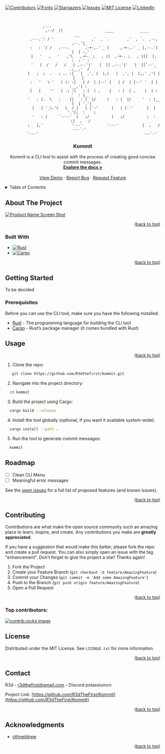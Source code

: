 <!-- Improved compatibility of back to top link: See: https://github.com/othneildrew/Best-README-Template/pull/73 -->
<a id="readme-top"></a>
<!--
*** Thanks for checking out the Best-README-Template. If you have a suggestion
*** that would make this better, please fork the repo and create a pull request
*** or simply open an issue with the tag "enhancement".
*** Don't forget to give the project a star!
*** Thanks again! Now go create something AMAZING! :D
-->



<!-- PROJECT SHIELDS -->
<!--
*** I'm using markdown "reference style" links for readability.
*** Reference links are enclosed in brackets [ ] instead of parentheses ( ).
*** See the bottom of this document for the declaration of the reference variables
*** for contributors-url, forks-url, etc. This is an optional, concise syntax you may use.
*** https://www.markdownguide.org/basic-syntax/#reference-style-links
-->
[![Contributors][contributors-shield]][contributors-url]
[![Forks][forks-shield]][forks-url]
[![Stargazers][stars-shield]][stars-url]
[![Issues][issues-shield]][issues-url]
[![MIT License][license-shield]][license-url]
[![LinkedIn][linkedin-shield]][linkedin-url]



<!-- PROJECT LOGO -->
<br />
<div align="center">
  <p>
   
  ```
                   ,--.                                                            
               ,--/  /|                   ____            ____             ___     
            ,---,': / '                 ,'  , `.        ,'  , `.  ,--,   ,--.'|_   
            :   : '/ /   ,---.       ,-+-,.' _ |     ,-+-,.' _ |,--.'|   |  | :,'  
            |   '   ,   '   ,'\   ,-+-. ;   , ||  ,-+-. ;   , |||  |,    :  : ' :  
            '   |  /   /   /   | ,--.'|'   |  || ,--.'|'   |  ||`--'_  .;__,'  /   
            |   ;  ;  .   ; ,. :|   |  ,', |  |,|   |  ,', |  |,,' ,'| |  |   |    
            :   '   \ '   | |: :|   | /  | |--' |   | /  | |--' '  | | :__,'| :    
            |   |    ''   | .; :|   : |  | ,    |   : |  | ,    |  | :   '  : |__  
            '   : |.  \   :    ||   : |  |/     |   : |  |/     '  : |__ |  | '.'| 
            |   | '_\.'\   \  / |   | |`-'      |   | |`-'      |  | '.'|;  :    ; 
            '   : |     `----'  |   ;/          |   ;/          ;  :    ;|  ,   /  
            ;   |,'             '---'           '---'           |  ,   /  ---`-'   
            '---'                                                ---`-'            
   ```
  </p>

<h3 align="center">Kommit</h3>

  <p align="center">
    Kommit is a CLI tool to assist with the process of creating good concise commit messages.
    <br />
    <a href="https://github.com/R3dTheFirst/Kommit"><strong>Explore the docs »</strong></a>
    <br />
    <br />
    <a href="https://github.com/R3dTheFirst/Kommit">View Demo</a>
    ·
    <a href="https://github.com/R3dTheFirst/Kommit/issues/new?labels=bug&template=bug-report---.md">Report Bug</a>
    ·
    <a href="https://github.com/R3dTheFirst/Kommit/issues/new?labels=enhancement&template=feature-request---.md">Request Feature</a>
  </p>
</div>



<!-- TABLE OF CONTENTS -->
<details>
  <summary>Table of Contents</summary>
  <ol>
    <li>
      <a href="#about-the-project">About The Project</a>
      <ul>
        <li><a href="#built-with">Built With</a></li>
      </ul>
    </li>
    <li>
      <a href="#getting-started">Getting Started</a>
      <ul>
        <li><a href="#prerequisites">Prerequisites</a></li>
        <li><a href="#installation">Installation</a></li>
      </ul>
    </li>
    <li><a href="#usage">Usage</a></li>
    <li><a href="#roadmap">Roadmap</a></li>
    <li><a href="#contributing">Contributing</a></li>
    <li><a href="#license">License</a></li>
    <li><a href="#contact">Contact</a></li>
    <li><a href="#acknowledgments">Acknowledgments</a></li>
  </ol>
</details>



<!-- ABOUT THE PROJECT -->
## About The Project

[![Product Name Screen Shot][product-screenshot]](https://picsum.photos/200)

<p align="right">(<a href="#readme-top">back to top</a>)</p>



### Built With

* [![Rust][rust-badge]](https://www.rust-lang.org)
* [![Cargo][cargo-badge]](https://doc.rust-lang.org/cargo)

[rust-badge]: https://img.shields.io/badge/rust-%23E57373.svg?style=for-the-badge&logo=rust&logoColor=white
[cargo-badge]: https://img.shields.io/badge/cargo-%234a4a4a.svg?style=for-the-badge&logo=cargo&logoColor=white


<p align="right">(<a href="#readme-top">back to top</a>)</p>



<!-- GETTING STARTED -->
## Getting Started

To be decided

### Prerequisites

Before you can use the CLI tool, make sure you have the following installed:

* [Rust](https://www.rust-lang.org/learn/get-started) - The programming language for building the CLI tool
* [Cargo](https://doc.rust-lang.org/cargo/getting-started/installation.html) - Rust’s package manager (it comes bundled with Rust)

<!-- USAGE EXAMPLES -->
## Usage

<p align="right">(<a href="#readme-top">back to top</a>)</p>

1. Clone the repo:
```sh
   git clone https://github.com/R3dthefirst/kommit.git
```

2. Navigate into the project directory:
```sh
  cd kommit
```
3. Build the project using Cargo:
```sh
  cargo build --release
```

4. Install the tool globally (optional, if you want it available system-wide):
```sh
  cargo install --path .
```

5. Run the tool to generate commit messages:
```sh
  kommit
```

<!-- ROADMAP -->
## Roadmap

- [ ] Clean CLI Menu
- [ ] Meaningful error messages

See the [open issues](https://github.com/R3dTheFirst/Kommit/issues) for a full list of proposed features (and known issues).

<p align="right">(<a href="#readme-top">back to top</a>)</p>



<!-- CONTRIBUTING -->
## Contributing

Contributions are what make the open source community such an amazing place to learn, inspire, and create. Any contributions you make are **greatly appreciated**.

If you have a suggestion that would make this better, please fork the repo and create a pull request. You can also simply open an issue with the tag "enhancement".
Don't forget to give the project a star! Thanks again!

1. Fork the Project
2. Create your Feature Branch (`git checkout -b feature/AmazingFeature`)
3. Commit your Changes (`git commit -m 'Add some AmazingFeature'`)
4. Push to the Branch (`git push origin feature/AmazingFeature`)
5. Open a Pull Request

<p align="right">(<a href="#readme-top">back to top</a>)</p>

### Top contributors:

<a href="https://github.com/R3dTheFirst/Kommit/graphs/contributors">
  <img src="https://contrib.rocks/image?repo=R3dTheFirst/Kommit" alt="contrib.rocks image" />
</a>



<!-- LICENSE -->
## License

Distributed under the MIT License. See `LICENSE.txt` for more information.

<p align="right">(<a href="#readme-top">back to top</a>)</p>



<!-- CONTACT -->
## Contact

R3d - r3dthefirst@gmail.com - Discord potassiumcn

Project Link: [https://github.com/R3dTheFirst/Kommit](https://github.com/R3dTheFirst/Kommit)

<p align="right">(<a href="#readme-top">back to top</a>)</p>



<!-- ACKNOWLEDGMENTS -->
## Acknowledgments

* [othneildrew](https://github.com/othneildrew/Best-README-Template)

<p align="right">(<a href="#readme-top">back to top</a>)</p>



<!-- MARKDOWN LINKS & IMAGES -->
<!-- https://www.markdownguide.org/basic-syntax/#reference-style-links -->
[contributors-shield]: https://img.shields.io/github/contributors/R3dTheFirst/Kommit.svg?style=for-the-badge
[contributors-url]: https://github.com/R3dTheFirst/Kommit/graphs/contributors
[forks-shield]: https://img.shields.io/github/forks/R3dTheFirst/Kommit.svg?style=for-the-badge
[forks-url]: https://github.com/R3dTheFirst/Kommit/network/members
[stars-shield]: https://img.shields.io/github/stars/R3dTheFirst/Kommit.svg?style=for-the-badge
[stars-url]: https://github.com/R3dTheFirst/Kommit/stargazers
[issues-shield]: https://img.shields.io/github/issues/R3dTheFirst/Kommit.svg?style=for-the-badge
[issues-url]: https://github.com/R3dTheFirst/Kommit/issues
[license-shield]: https://img.shields.io/github/license/R3dTheFirst/Kommit.svg?style=for-the-badge
[license-url]: https://github.com/R3dTheFirst/Kommit/blob/master/LICENSE.txt
[linkedin-shield]: https://img.shields.io/badge/-LinkedIn-black.svg?style=for-the-badge&logo=linkedin&colorB=555
[linkedin-url]: https://linkedin.com/in/linkedin_username
[product-screenshot]: images/screenshot.png
[Next.js]: https://img.shields.io/badge/next.js-000000?style=for-the-badge&logo=nextdotjs&logoColor=white
[Next-url]: https://nextjs.org/
[React.js]: https://img.shields.io/badge/React-20232A?style=for-the-badge&logo=react&logoColor=61DAFB
[React-url]: https://reactjs.org/
[Vue.js]: https://img.shields.io/badge/Vue.js-35495E?style=for-the-badge&logo=vuedotjs&logoColor=4FC08D
[Vue-url]: https://vuejs.org/
[Angular.io]: https://img.shields.io/badge/Angular-DD0031?style=for-the-badge&logo=angular&logoColor=white
[Angular-url]: https://angular.io/
[Svelte.dev]: https://img.shields.io/badge/Svelte-4A4A55?style=for-the-badge&logo=svelte&logoColor=FF3E00
[Svelte-url]: https://svelte.dev/
[Laravel.com]: https://img.shields.io/badge/Laravel-FF2D20?style=for-the-badge&logo=laravel&logoColor=white
[Laravel-url]: https://laravel.com
[Bootstrap.com]: https://img.shields.io/badge/Bootstrap-563D7C?style=for-the-badge&logo=bootstrap&logoColor=white
[Bootstrap-url]: https://getbootstrap.com
[JQuery.com]: https://img.shields.io/badge/jQuery-0769AD?style=for-the-badge&logo=jquery&logoColor=white
[JQuery-url]: https://jquery.com 
